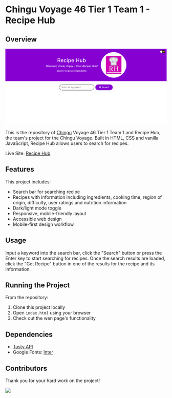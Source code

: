 # Chingu Voyage 46 Tier 1 Team 1 - Recipe Hub

## Overview

![](./Recipe-Hub-screenshot.png)

This is the repository of [Chingu](https://www.chingu.io/) Voyage 46 Tier 1 Team 1 and Recipe Hub, the team's project for the Chingu Voyage. Built in HTML, CSS and vanilla JavaScript, Recipe Hub allows users to search for recipes.

Live Site: [Recipe Hub](https://chingu-voyages.github.io/v46-tier1-team-01/Food-Recipe/)

## Features

This project includes:
- Search bar for searching recipe
- Recipes with information including ingredients, cooking time, region of origin, difficulty, user ratings and nutrition information
- Dark/light mode toggle
- Responsive, mobile-friendly layout
- Accessible web design
- Mobile-first design workflow

## Usage

Input a keyword into the search bar, click the "Search" button or press the Enter key to start searching for recipes. Once the search results are loaded, click the "Get Recipe" button in one of the results for the recipe and its information.

## Running the Project

From the repository:
1. Clone this project locally
1. Open `index.html` using your browser
1. Check out the wen page's functionality

## Dependencies

- [Tasty API](https://rapidapi.com/apidojo/api/tasty)
- Google Fonts: [Inter](https://fonts.google.com/specimen/Inter)

## Contributors

Thank you for your hard work on the project!

<a href="https://github.com/chingu-voyages/v46-tier1-team-01/graphs/contributors">
  <img src="https://contrib.rocks/image?repo=chingu-voyages/v46-tier1-team-01" />
</a>
